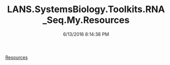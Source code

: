 ﻿---
title: LANS.SystemsBiology.Toolkits.RNA_Seq.My.Resources
date: 6/13/2016 8:14:38 PM
---

[Resources](T-LANS.SystemsBiology.Toolkits.RNA_Seq.My.Resources.Resources.html)
